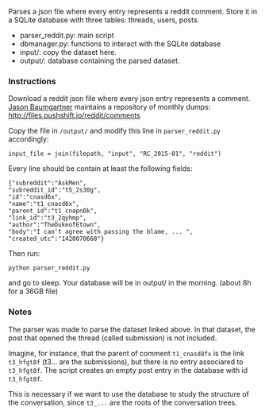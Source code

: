 Parses a json file where every entry represents a reddit comment.
Store it in a SQLite database with three tables: threads, users, posts. 

 - parser_reddit.py: main script
 - dbmanager.py: functions to interact with the SQLite database
 - input/:  copy the dataset here.
 - output/: database containing the parsed dataset.
   
### Instructions

Download a reddit json file where every json entry represents a comment. [Jason Baumgartner](https://pushshift.io) maintains a repository of monthly dumps:
http://files.pushshift.io/reddit/comments

Copy the file in `/output/` and modify this line in `parser_reddit.py` accordingly:

    input_file = join(filepath, "input", "RC_2015-01", "reddit")

Every line should be contain at least the following fields:

    {"subreddit":"AskMen",
    "subreddit_id":"t5_2s30g",
    "id":"cnasd6x",
    "name":"t1_cnasd6x",
    "parent_id":"t1_cnapn0k",
    "link_id":"t3_2qyhmp",
    "author":"TheDukeofEtown",
    "body":"I can't agree with passing the blame, ... ",
    "created_utc":"1420070668"}

Then run:

    python parser_reddit.py
   
and go to sleep. Your database will be in output/ in the morning. (about 8h for a 36GB file)

### Notes
The parser was made to parse the dataset linked above. In that dataset, the post that opened the thread (called submission) is not included. 

Imagine, for instance, that the parent of comment `t1_cnasd8fx` is the link `t3_hfgt8f` (t3... are the submissions), but there is no entry associared to `t3_hfgt8f`. The script creates an empty post entry in the database with id `t3_hfgt8f`. 

This is necessary if we want to use the database to study the structure of the conversation, since `t3_...` are the roots of the conversation trees.
